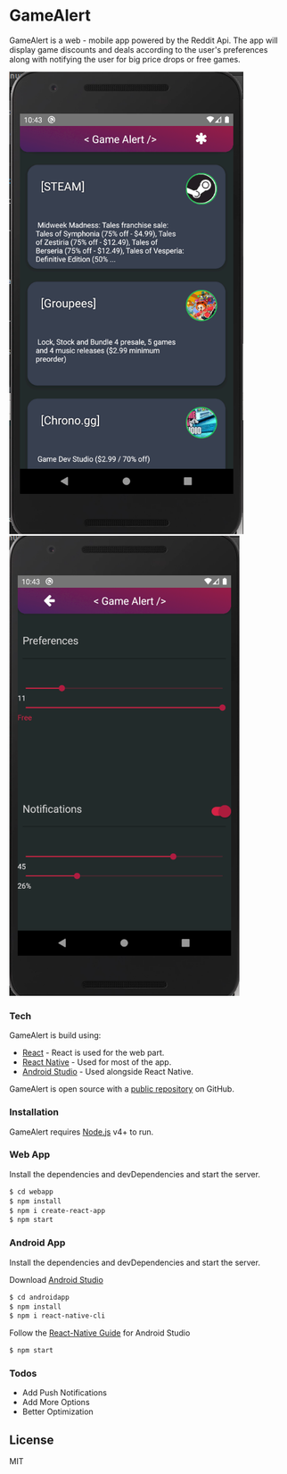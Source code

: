 # GameAlert

GameAlert is a web - mobile app powered by the Reddit Api. The app will display game discounts and deals according to the user's preferences along with notifying the user for big price drops or free games. 

![alt text](./list.png)
![alt text](./prefs.png)

### Tech

GameAlert is build using:

* [React](https://reactjs.org/) - React is used for the web part.
* [React Native](https://facebook.github.io/react-native/) - Used for most of the app.
* [Android Studio](https://developer.android.com/studio) - Used alongside React Native.

GameAlert is open source with a [public repository](https://github.com/hectortav/reddit_notifications)
 on GitHub.

### Installation

GameAlert requires [Node.js](https://nodejs.org/) v4+ to run.
### Web App
Install the dependencies and devDependencies and start the server.

```sh
$ cd webapp
$ npm install
$ npm i create-react-app
$ npm start
```
### Android App
Install the dependencies and devDependencies and start the server.

Download [Android Studio](https://developer.android.com/studio)

```sh
$ cd androidapp
$ npm install
$ npm i react-native-cli
````
Follow the [React-Native Guide](https://facebook.github.io/react-native/docs/getting-started) for Android Studio
```sh
$ npm start
```

### Todos

 - Add Push Notifications
 - Add More Options
 - Better Optimization

License
----

MIT
